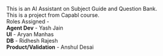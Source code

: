 This is an AI Assistant on Subject Guide and Question Bank.<br>
This is a project from Capabl course. <br>
Roles Assigned - <br>
**Agent Dev** - Yash Jain <br>
**UI** - Aryan Manhas <br>
**DB** - Ridhesh Rajesh <br>
**Product/Validation** - Anshul Desai <br>

